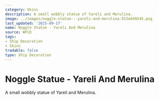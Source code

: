 ```yaml
---
category: Skins
description: A small wobbly statue of Yareli and Merulina.
image: ../images/noggle-statue---yareli-and-merulina-553e649245.png
last_updated: '2025-09-17'
name: Noggle Statue - Yareli And Merulina
source: WFCD
tags:
- Ship Decoration
- Skins
tradable: false
type: Ship Decoration
---
```


# Noggle Statue - Yareli And Merulina

A small wobbly statue of Yareli and Merulina.

